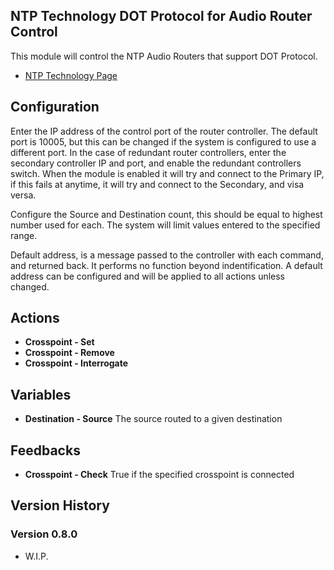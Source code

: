 ## NTP Technology DOT Protocol for Audio Router Control

This module will control the NTP Audio Routers that support DOT Protocol.

- [NTP Technology Page](https://www.ntp.dk/)

## Configuration
Enter the IP address of the control port of the router controller. The default port is 10005, but this can be changed if the system is configured to use a different port.
In the case of redundant router controllers, enter the secondary controller IP and port, and enable the redundant controllers switch. When the module is enabled it will try and connect to the Primary IP, if this fails at anytime, it will try and connect to the Secondary, and visa versa.

Configure the Source and Destination count, this should be equal to highest number used for each. The system will limit values entered to the specified range.

Default address, is a message passed to the controller with each command, and returned back. It performs no function beyond indentification. A default address can be configured and will be applied to all actions unless changed.

## Actions

- **Crosspoint - Set**
- **Crosspoint - Remove**
- **Crosspoint - Interrogate**

## Variables
- **Destination - Source** The source routed to a given destination

## Feedbacks
- **Crosspoint - Check** True if the specified crosspoint is connected

## Version History

### Version 0.8.0
- W.I.P.
